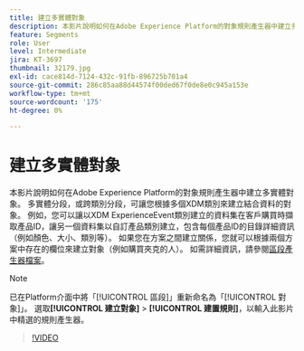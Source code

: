 ```yaml
---
title: 建立多實體對象
description: 本影片說明如何在Adobe Experience Platform的對象規則產生器中建立多實體對象。  多實體分段，或跨類別分段，可讓您根據多個XDM類別來建立結合資料的對象。
feature: Segments
role: User
level: Intermediate
jira: KT-3697
thumbnail: 32179.jpg
exl-id: cace814d-7124-432c-91fb-896725b701a4
source-git-commit: 286c85aa88d44574f00ded67f0de8e0c945a153e
workflow-type: tm+mt
source-wordcount: '175'
ht-degree: 0%

---
```


# 建立多實體對象

本影片說明如何在Adobe Experience Platform的對象規則產生器中建立多實體對象。  多實體分段，或跨類別分段，可讓您根據多個XDM類別來建立結合資料的對象。 例如，您可以讓以XDM ExperienceEvent類別建立的資料集在客戶購買時擷取產品ID，讓另一個資料集以自訂產品類別建立，包含每個產品ID的目錄詳細資訊（例如顏色、大小、類別等）。 如果您在方案之間建立關係，您就可以根據兩個方案中存在的欄位來建立對象（例如購買夾克的人）。 如需詳細資訊，請參閱[區段產生器檔案](https://experienceleague.adobe.com/docs/experience-platform/segmentation/ui/segment-builder.html)。

<!--Segment context (segment payload) allows you to provide key contextual details, such as a visitor's abandoned cart contents, in your segment definition so you can send personalized messages.-->

>[!NOTE]
>
> 已在Platform介面中將「[!UICONTROL 區段]」重新命名為「[!UICONTROL 對象]」。 選取&#x200B;**[!UICONTROL 建立對象]** > **[!UICONTROL 建置規則]**，以輸入此影片中精選的規則產生器。

>[!VIDEO](https://video.tv.adobe.com/v/32179?learn=on&enablevpops)
